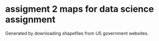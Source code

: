# assigment 2 maps for data science assignment
Generated by downloading shapefiles from US government websites.